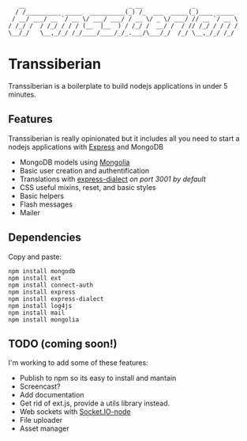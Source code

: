        __                             _ __              _
      / /__________ _____  __________(_) /_  ___  _____(_)____ _____
     / __/ ___/ __ `/ __ \/ ___/ ___/ / __ \/ _ \/ ___/ // __ `/ __ \
    / /_/ /  / /_/ / / / (__  |__  ) / /_/ /  __/ /  / // /_/ / / / /
    \__/_/   \__,_/_/ /_/____/____/_/_.___/\___/_/  /_/ \__,_/_/ /_/

# Transsiberian

Transsiberian is a boilerplate to build nodejs applications in under 5 minutes.

## Features

Transsiberian is really opinionated but it includes all you need to start a nodejs applications with [Express](https://github.com/visionmedia/express) and MongoDB

  * MongoDB models using [Mongolia](https://github.com/masylum/mongolia)
  * Basic user creation and authentification
  * Translations with [express-dialect](https://github.com/masylum/express-dialect) _on port 3001 by default_
  * CSS useful mixins, reset, and basic styles
  * Basic helpers
  * Flash messages
  * Mailer

## Dependencies

Copy and paste:

    npm install mongodb
    npm install ext
    npm install connect-auth
    npm install express
    npm install express-dialect
    npm install log4js
    npm install mail
    npm install mongolia

## TODO (coming soon!)

I'm working to add some of these features:

  * Publish to npm so its easy to install and mantain
  * Screencast?
  * Add documentation
  * Get rid of ext.js, provide a utils library instead.
  * Web sockets with [Socket.IO-node](https://github.com/LearnBoost/Socket.IO-node)
  * File uploader
  * Asset manager
